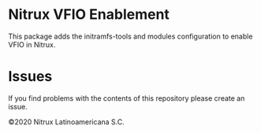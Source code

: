 # Nitrux VFIO Enablement

This package adds the initramfs-tools and modules configuration to enable VFIO in Nitrux.

# Issues
If you find problems with the contents of this repository please create an issue.

©2020 Nitrux Latinoamericana S.C.
